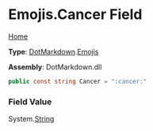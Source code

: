 # Emojis\.Cancer Field

[Home](../../../README.md)

**Type**: [DotMarkdown](../../README.md)\.[Emojis](../README.md)

**Assembly**: DotMarkdown\.dll

```csharp
public const string Cancer = ":cancer:"
```

### Field Value

System\.[String](https://docs.microsoft.com/en-us/dotnet/api/system.string)